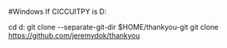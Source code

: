 #Windows
If CICCUITPY is D:

cd d:
git clone --separate-git-dir $HOME/thankyou-git git clone https://github.com/jeremydok/thankyou
